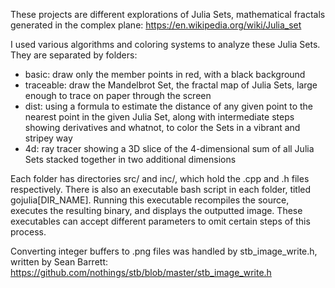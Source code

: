 These projects are different explorations of Julia Sets, mathematical fractals generated in the complex plane:
https://en.wikipedia.org/wiki/Julia_set

I used various algorithms and coloring systems to analyze these Julia Sets. They are separated by folders:

- basic: draw only the member points in red, with a black background
- traceable: draw the Mandelbrot Set, the fractal map of Julia Sets, large enough to trace on paper through the screen
- dist: using a formula to estimate the distance of any given point to the nearest point in the given Julia Set, along with intermediate steps showing derivatives and whatnot, to color the Sets in a vibrant and stripey way
- 4d: ray tracer showing a 3D slice of the 4-dimensional sum of all Julia Sets stacked together in two additional dimensions

Each folder has directories src/ and inc/, which hold the .cpp and .h files respectively. There is also an executable bash script in each folder, titled gojulia[DIR_NAME]. Running this executable recompiles the source, executes the resulting binary, and displays the outputted image. These executables can accept different parameters to omit certain steps of this process.

Converting integer buffers to .png files was handled by stb_image_write.h, written by Sean Barrett:
https://github.com/nothings/stb/blob/master/stb_image_write.h
